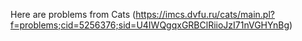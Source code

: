 Here are problems from Cats (https://imcs.dvfu.ru/cats/main.pl?f=problems;cid=5256376;sid=U4IWQgqxGRBClRiioJzI71nVGHYnBg)
